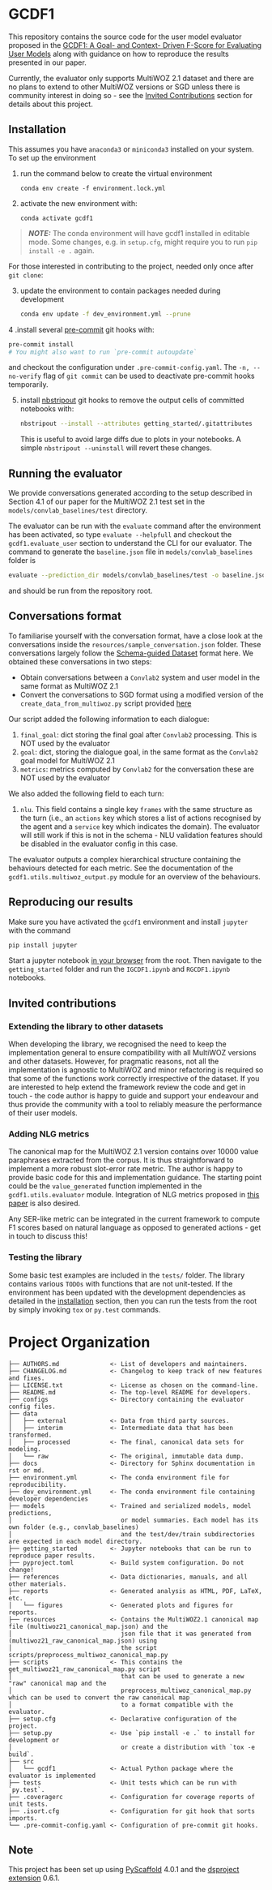 # GCDF1

This repository contains the source code for the user model evaluator proposed in the
[GCDF1: A Goal- and Context- Driven F-Score for Evaluating User Models](https://aclanthology.org/2021.eancs-1.2.pdf)
along with guidance on how to reproduce the results presented in our paper.

Currently, the evaluator only supports MultiWOZ 2.1 dataset and there are no plans to extend to other MultiWOZ versions
or SGD unless there is community interest in doing so - see the [Invited Contributions](#invited-contributions) section
for details about this project.

## Installation

This assumes you have `anaconda3` or `miniconda3` installed on your system. To set up the environment

1. run the command below to create the virtual environment
   ```
   conda env create -f environment.lock.yml
   ```
2. activate the new environment with:
   ```
   conda activate gcdf1
   ```

> **_NOTE:_**  The conda environment will have gcdf1 installed in editable mode.
> Some changes, e.g. in `setup.cfg`, might require you to run `pip install -e .` again.


For those interested in contributing to the project, needed only once after `git clone`:


3. update the environment to contain packages needed during development
   ```bash
   conda env update -f dev_environment.yml --prune
   ```
4 .install several [pre-commit] git hooks with:
   ```bash
   pre-commit install
   # You might also want to run `pre-commit autoupdate`
   ```
   and checkout the configuration under `.pre-commit-config.yaml`.
   The `-n, --no-verify` flag of `git commit` can be used to deactivate pre-commit hooks temporarily.

5. install [nbstripout] git hooks to remove the output cells of committed notebooks with:
   ```bash
   nbstripout --install --attributes getting_started/.gitattributes
   ```
   This is useful to avoid large diffs due to plots in your notebooks.
   A simple `nbstripout --uninstall` will revert these changes.

## Running the evaluator
We provide conversations generated according to the setup described in Section 4.1 of our paper
for the MultiWOZ 2.1 test set in the `models/convlab_baselines/test` directory.

The evaluator can be run with the `evaluate` command after the environment has been activated, so type
`evaluate --helpfull` and checkout the `gcdf1.evaluate_user` section to understand the CLI for our evaluator. The
command to generate the `baseline.json` file in `models/convlab_baselines` folder is

```bash
evaluate --prediction_dir models/convlab_baselines/test -o baseline.json -c configs/multiwoz_user_evaluator.yaml -cmap resources/multiwoz21_canonical_map.json
```

and should be run from the repository root.

## Conversations format

To familiarise yourself with the conversation format, have a close look at the conversations
inside the `resources/sample_conversation.json` folder. These conversations largely follow the
[Schema-guided Dataset](https://github.com/google-research-datasets/dstc8-schema-guided-dialogue)
format here. We obtained these conversations in two steps:

- Obtain conversations between a `Convlab2` system and user model in the same format as MultiWOZ 2.1
- Convert the conversations to SGD format using a modified version of the `create_data_from_multiwoz.py` script provided [here](https://github.com/google-research/google-research/tree/master/schema_guided_dst/multiwoz)

Our script added the following information to  each dialogue:

   1. `final_goal`: dict storing the final goal after `Convlab2` processing. This is NOT used by the evaluator
   2. `goal`: dict, storing the dialogue goal, in the same format as the `Convlab2` goal model for MultiWOZ 2.1
   3. `metrics`: metrics computed by `Convlab2` for the conversation these are NOT used by the evaluator

We also added the following field to each turn:

   1. `nlu`. This field contains a single key `frames` with the same structure as the turn (i.e., an `actions` key which stores a list of actions recognised by the agent and a `service` key which indicates the domain). The evaluator will still work if this is not in the schema - NLU validation features should be disabled in the evaluator config in this case.

The evaluator outputs a complex hierarchical structure containing the behaviours detected for each metric. See the
documentation of the `gcdf1.utils.multiwoz_output.py` module for an overview of the behaviours.

## Reproducing our results
Make sure you have activated the `gcdf1` environment and install `jupyter` with the command

```bash
pip install jupyter
```

Start a jupyter notebook [in your browser](https://www.dataquest.io/blog/jupyter-notebook-tutorial/) from the root. Then
navigate to the `getting_started` folder and run the `IGCDF1.ipynb` and `RGCDF1.ipynb` notebooks.

## Invited contributions

### Extending the library to other datasets

When developing the library, we recognised the need to keep the implementation general to ensure compatibility with all
MultiWOZ versions and other datasets. However, for pragmatic reasons, not all the implementation is agnostic to MultiWOZ
and minor refactoring is required so that some of the functions work correctly irrespective of the dataset. If you are
interested to help extend the framework review the code and get in touch - the code author is happy to guide and support
your endeavour and thus provide the community with a tool to reliably measure the performance of their user models.

### Adding NLG metrics

The canonical map for the MultiWOZ 2.1 version contains over 10000 value paraphrases extracted from the corpus. It
is thus straightforward to implement a more robust slot-error rate metric. The author is happy to provide basic code for
this and implementation guidance. The starting point could be the `value_generated` function implemented in the
`gcdf1.utils.evaluator` module. Integration of NLG metrics proposed in [this paper](https://aclanthology.org/2021.gem-1.4/)
is also desired.

Any SER-like metric can be integrated in the current framework to compute F1 scores based on natural language as opposed
to generated actions - get in touch to discuss this!

### Testing the library

Some basic test examples are included in the `tests/` folder. The library contains various `TODOs` with functions that
are not unit-tested. If the environment has been updated with the development dependencies as detailed in the
[installation](#installation) section, then you can run the tests from the root by simply invoking `tox` or `py.test`
commands.

# Project Organization

```
├── AUTHORS.md              <- List of developers and maintainers.
├── CHANGELOG.md            <- Changelog to keep track of new features and fixes.
├── LICENSE.txt             <- License as chosen on the command-line.
├── README.md               <- The top-level README for developers.
├── configs                 <- Directory containing the evaluator config files.
├── data
│   ├── external            <- Data from third party sources.
│   ├── interim             <- Intermediate data that has been transformed.
│   ├── processed           <- The final, canonical data sets for modeling.
│   └── raw                 <- The original, immutable data dump.
├── docs                    <- Directory for Sphinx documentation in rst or md.
├── environment.yml         <- The conda environment file for reproducibility.
├── dev_environment.yml     <- The conda environment file containing developer dependencies
├── models                  <- Trained and serialized models, model predictions,
│                              or model summaries. Each model has its own folder (e.g., convlab_baselines)
│                              and the test/dev/train subdirectories are expected in each model directory.
├── getting_started         <- Jupyter notebooks that can be run to reproduce paper results.
├── pyproject.toml          <- Build system configuration. Do not change!
├── references              <- Data dictionaries, manuals, and all other materials.
├── reports                 <- Generated analysis as HTML, PDF, LaTeX, etc.
│   └── figures             <- Generated plots and figures for reports.
├── resources               <- Contains the MultiWOZ2.1 canonical map file (multiwoz21_canonical_map.json) and the
│                              json file that it was generated from (multiwoz21_raw_canonical_map.json) using
│                              the script scripts/preprocess_multiwoz_canonical_map.py
├── scripts                 <- This contains the get_multiwoz21_raw_canonical_map.py script
│                              that can be used to generate a new "raw" canonical map and the
│                              preprocess_multiwoz_canonical_map.py which can be used to convert the raw canonical map
│                              to a format compatible with the evaluator.
├── setup.cfg               <- Declarative configuration of the project.
├── setup.py                <- Use `pip install -e .` to install for development or
│                              or create a distribution with `tox -e build`.
├── src
│   └── gcdf1               <- Actual Python package where the evaluator is implemented
├── tests                   <- Unit tests which can be run with `py.test`.
├── .coveragerc             <- Configuration for coverage reports of unit tests.
├── .isort.cfg              <- Configuration for git hook that sorts imports.
└── .pre-commit-config.yaml <- Configuration of pre-commit git hooks.
```

<!-- pyscaffold-notes -->

## Note

This project has been set up using [PyScaffold] 4.0.1 and the [dsproject extension] 0.6.1.

[conda]: https://docs.conda.io/
[pre-commit]: https://pre-commit.com/
[Jupyter]: https://jupyter.org/
[nbstripout]: https://github.com/kynan/nbstripout
[Google style]: http://google.github.io/styleguide/pyguide.html#38-comments-and-docstrings
[PyScaffold]: https://pyscaffold.org/
[dsproject extension]: https://github.com/pyscaffold/pyscaffoldext-dsproject
